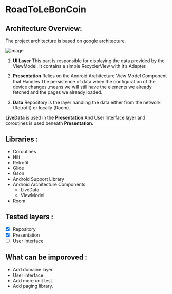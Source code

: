 # RoadToLeBonCoin


## Architecture Overview:
The project architecture is based on google architecture.

![image](https://user-images.githubusercontent.com/2206036/170807103-2c0c9499-c437-4dad-9fbf-964c0fe52609.png)

1. **UI Layer** This part is responsible for displaying the data provided by the ViewModel. It contains a simple RecyclerView with It’s Adapter.
2. **Presentation** Relies on the Android Architecture View Model Component that Handles The persistence of data when the configuration of the device changes ,means we will still have the elements we already fetched and the pages we already loaded.

5. **Data** Repository is the layer handling the data either from the network (Retrofit) or locally (Room).

**LiveData** is used in the **Presentation** And User Interface layer and  coroutines is used beneath **Presentation**.

## Libraries : 
* Coroutines
* Hilt 
* Retrofit 
* Glide
* Gson
* Android Support Library
* Android Architecture Components 
	* LiveData
	* ViewModel
* Room 

## Tested layers :
 - [x] Repository
 - [x] Presentation
- [ ] User Interface 

## What can be imporoved :
 - Add domaine layer.
 - User interface.
 - Add more unit test.
 - Add paging library.

